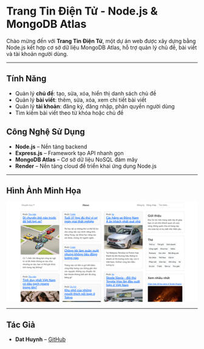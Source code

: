 # Trang Tin Điện Tử - Node.js & MongoDB Atlas

Chào mừng đến với **Trang Tin Điện Tử**, một dự án web được xây dựng bằng Node.js kết hợp cơ sở dữ liệu MongoDB Atlas, hỗ trợ quản lý chủ đề, bài viết và tài khoản người dùng.

---

## Tính Năng

-   Quản lý **chủ đề**: tạo, sửa, xóa, hiển thị danh sách chủ đề
-   Quản lý **bài viết**: thêm, sửa, xóa, xem chi tiết bài viết
-   Quản lý **tài khoản**: đăng ký, đăng nhập, phân quyền người dùng
-   Tìm kiếm bài viết theo từ khóa hoặc chủ đề

## Công Nghệ Sử Dụng

-   **Node.js** – Nền tảng backend
-   **Express.js** – Framework tạo API nhanh gọn
-   **MongoDB Atlas** – Cơ sở dữ liệu NoSQL đám mây
-   **Render** – Nền tảng cloud để triển khai ứng dụng Node.js

---

## Hình Ảnh Minh Họa

![Ảnh minh họa](image.png)

---

## Tác Giả

-   **Dat Huynh** – [GitHub](https://github.com/dathuynh1710)
